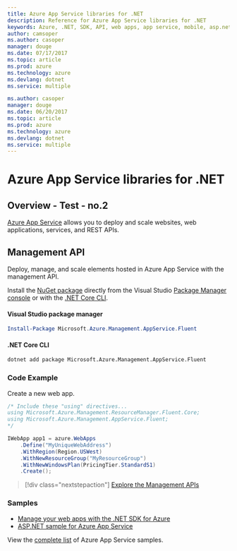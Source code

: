 ```yaml
---
title: Azure App Service libraries for .NET
description: Reference for Azure App Service libraries for .NET
keywords: Azure, .NET, SDK, API, web apps, app service, mobile, asp.net
author: camsoper
ms.author: casoper
manager: douge
ms.date: 07/17/2017
ms.topic: article
ms.prod: azure
ms.technology: azure
ms.devlang: dotnet
ms.service: multiple

ms.author: casoper
manager: douge
ms.date: 06/20/2017
ms.topic: article
ms.prod: azure
ms.technology: azure
ms.devlang: dotnet
ms.service: multiple
---
```


# Azure App Service libraries for .NET

## Overview - Test - no.2

[Azure App Service](/azure/app-service/app-service-value-prop-what-is) allows you to deploy and scale websites, web applications, services, and REST APIs.

## Management API

Deploy, manage, and scale elements hosted in Azure App Service with the management API.

Install the [NuGet package](https://www.nuget.org/packages/Microsoft.Azure.Management.AppService.Fluent) directly from the Visual Studio [Package Manager console][PackageManager] or with the [.NET Core CLI][DotNetCLI].


#### Visual Studio package manager

```powershell
Install-Package Microsoft.Azure.Management.AppService.Fluent
```

#### .NET Core CLI

```bash
dotnet add package Microsoft.Azure.Management.AppService.Fluent
```

### Code Example

Create a new web app.

```csharp
/* Include these "using" directives...
using Microsoft.Azure.Management.ResourceManager.Fluent.Core;
using Microsoft.Azure.Management.AppService.Fluent;
*/

IWebApp app1 = azure.WebApps
    .Define("MyUniqueWebAddress")
    .WithRegion(Region.USWest)
    .WithNewResourceGroup("MyResourceGroup")
    .WithNewWindowsPlan(PricingTier.StandardS1)
    .Create();
```

> [!div class="nextstepaction"]
> [Explore the Management APIs](/dotnet/api/overview/azure/appservice/management)

### Samples

* [Manage your web apps with the .NET SDK for Azure](https://azure.microsoft.com/en-us/resources/samples/app-service-web-dotnet-manage/)
* [ASP.NET sample for Azure App Service](https://azure.microsoft.com/en-us/resources/samples/app-service-web-dotnet-get-started/)

View the [complete list](https://azure.microsoft.com/en-us/resources/samples/?platform=dotnet&term=app%20service) of Azure App Service samples.

[PackageManager]: https://docs.microsoft.com/nuget/tools/package-manager-console
[DotNetCLI]: https://docs.microsoft.com/en-us/dotnet/core/tools/dotnet-add-package